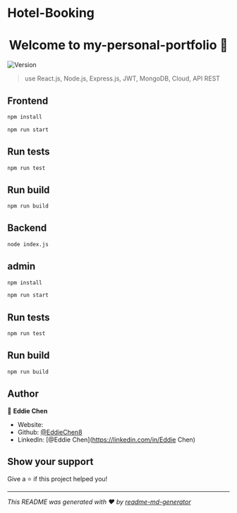 # Hotel-Booking

<h1 align="center">Welcome to my-personal-portfolio 👋</h1>
<p>
  <img alt="Version" src="https://img.shields.io/badge/version-0.1.0-blue.svg?cacheSeconds=2592000" />
</p>

> use React.js, Node.js, Express.js, JWT, MongoDB, Cloud, API REST

## Frontend

```sh
npm install
```

```sh
npm run start
```

## Run tests

```sh
npm run test
```

## Run build

```sh
npm run build
```



## Backend

```sh
node index.js
```


## admin

```sh
npm install
```

```sh
npm run start
```

## Run tests

```sh
npm run test
```

## Run build

```sh
npm run build
```

## Author

👤 **Eddie Chen**

- Website:
- Github: [@EddieChen8](https://github.com/EddieChen8)
- LinkedIn: [@Eddie Chen](https://linkedin.com/in/Eddie Chen)

## Show your support

Give a ⭐️ if this project helped you!

---

_This README was generated with ❤️ by [readme-md-generator](https://github.com/kefranabg/readme-md-generator)_
